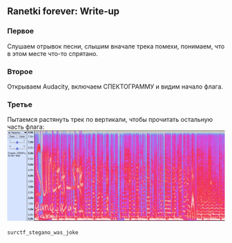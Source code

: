 ## Ranetki forever: Write-up

### Первое
Слушаем отрывок песни, слышим вначале трека помехи, понимаем, что в этом месте что-то спрятано.

### Второе
Открываем Audacity, включаем СПЕКТОГРАММУ и видим начало флага.

### Третье
Пытаемся растянуть трек по вертикали, чтобы прочитать остальную часть флага:
![flag](ranetki.jpg)

`surctf_stegano_was_joke`
